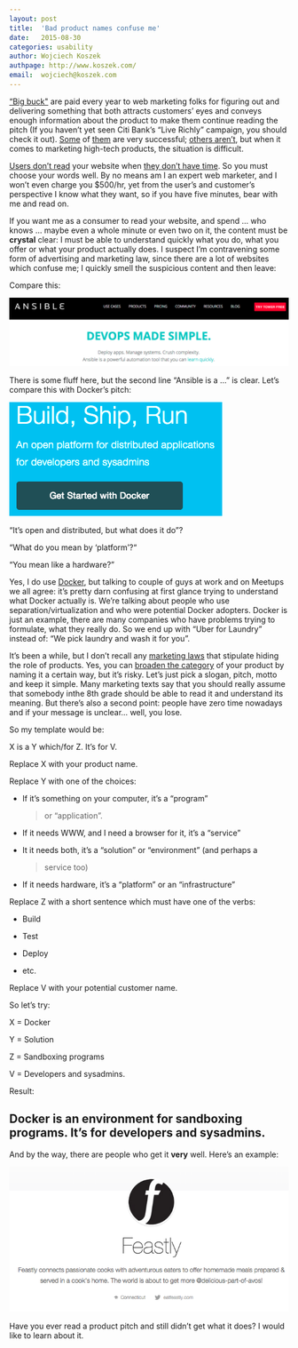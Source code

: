```yaml
---
layout: post
title:	'Bad product names confuse me'
date:   2015-08-30
categories: usability
author: Wojciech Koszek
authpage: http://www.koszek.com/
email:	wojciech@koszek.com
---
```




[“Big buck"](http://neatdesigns.net/the-1-billion-ad-campaign-citis-live-richly/)
are paid every year to web marketing folks for figuring out and
delivering something that both attracts customers’ eyes and conveys
enough information about the product to make them continue reading the
pitch (If you haven’t yet seen Citi Bank’s “Live Richly” campaign, you
should check it out).
[Some](https://en.wikipedia.org/wiki/Think_Small) of
[them](https://en.wikipedia.org/wiki/Think_different) are very
successful; [others aren’t](http://www.businessinsider.com/the-10-most-racist-ads-of-the-modern-era-2012-6?op=1),
but when it comes to marketing high-tech products, the situation is
difficult.

[Users don’t read](http://www.nngroup.com/articles/how-little-do-users-read/) your
website when [they don’t have time](http://www.nngroup.com/articles/how-long-do-users-stay-on-web-pages/).
So you must choose your words well. By no means am I an expert web
marketer, and I won’t even charge you $500/hr, yet from the user’s and
customer’s perspective I know what they want, so if you have five
minutes, bear with me and read on.

If you want me as a consumer to read your website, and spend … who knows
… maybe even a whole minute or even two on it, the content must be
**crystal** clear: I must be able to understand quickly what you do,
what you offer or what your product actually does. I suspect I’m
contravening some form of advertising and marketing law, since there are
a lot of websites which confuse me; I quickly smell the suspicious
content and then leave:

Compare this:

![](/images/2015-08-30-bad-product-names-make-me-confused/image05.png)

There is some fluff here, but the second line “Ansible is a …” is clear.
Let’s compare this with Docker’s pitch:

![](/images/2015-08-30-bad-product-names-make-me-confused/image01.png)

“It’s open and distributed, but what does it do”?

“What do you mean by ‘platform’?“

“You mean like a hardware?”

Yes, I do use [Docker](http://www.docker.com), but talking to couple
of guys at work and on Meetups we all agree: it’s pretty darn confusing
at first glance trying to understand what Docker actually is. We’re
talking about people who use separation/virtualization and who were
potential Docker adopters. Docker is just an example, there are many
companies who have problems trying to formulate, what they really do. So
we end up with “Uber for Laundry” instead of: “We pick laundry and wash
it for you”.

It’s been a while, but I don’t recall any [marketing
laws](http://www.koszek.com/blog/2012/12/15/book-the-22-laws-of-marketing/)
that stipulate hiding the role of products. Yes, you can [broaden the
category](https://en.wikipedia.org/wiki/Virgin_Group) of your product
by naming it a certain way, but it’s risky. Let’s just pick a slogan,
pitch, motto and keep it simple. Many marketing texts say that you
should really assume that somebody inthe 8th grade should be able to
read it and understand its meaning. But there’s also a second point:
people have zero time nowadays and if your message is unclear… well, you
lose.

So my template would be:

X is a Y which/for Z. It’s for V.

Replace X with your product name.

Replace Y with one of the choices:

-   If it’s something on your computer, it’s a “program”
    > or “application”.

-   If it needs WWW, and I need a browser for it, it’s a “service”

-   It it needs both, it’s a “solution” or “environment” (and perhaps a
    > service too)

-   If it needs hardware, it’s a “platform” or an “infrastructure”

Replace Z with a short sentence which must have one of the verbs:

-   Build

-   Test

-   Deploy

-   etc.

Replace V with your potential customer name.

So let’s try:

X = Docker

Y = Solution

Z = Sandboxing programs

V = Developers and sysadmins.

Result:


## Docker is an environment for sandboxing programs. It’s for developers and sysadmins.


And by the way, there are people who get it **very** well. Here’s an
example:

![](/images/2015-08-30-bad-product-names-make-me-confused/image03.png)

Have you ever read a product pitch and still didn’t get what it does? I
would like to learn about it.
